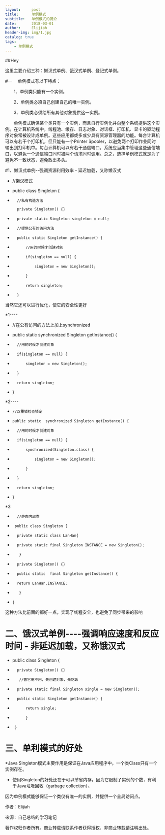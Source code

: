 ```yaml
---
layout:     post                    
title:      单例模式             
subtitle:   单例模式的简介
date:       2018-03-01             
author:     Elijiah                    
header-img: img/1.jpg   
catalog: true                       
tags:                               
    - 单例模式
---
```

##Hey

这里主要介绍三种：懒汉式单例、饿汉式单例、登记式单例。

#一　 单例模式有以下特点：

　　1、单例类只能有一个实例。

　　2、单例类必须自己创建自己的唯一实例。

　　3、单例类必须给所有其他对象提供这一实例。

　　单例模式确保某个类只有一个实例，而且自行实例化并向整个系统提供这个实例。在计算机系统中，线程池、缓存、日志对象、对话框、打印机、显卡的驱动程序对象常被设计成单例。这些应用都或多或少具有资源管理器的功能。每台计算机可以有若干个打印机，但只能有一个Printer Spooler，以避免两个打印作业同时输出到打印机中。每台计算机可以有若干通信端口，系统应当集中管理这些通信端口，以避免一个通信端口同时被两个请求同时调用。总之，选择单例模式就是为了避免不一致状态，避免政出多头。

#1、懒汉式单例--强调资源利用效率 - 延迟加载，又称懒汉式

*    //懒汉模式
*    public class Singleton {

*    	//私有构造方法

	    private Singleton() {}
	
	
*    	private static Singleton singleton = null;
	
*    	//提供公有的访问方法
*    	public static Singleton getInstance() {
		
*    		//用的时候才创建对象
*    		if(singleton == null) {
*    			singleton = new Singleton();
*    		}
		
*    		return singleton;
*    	}

当然它还可以进行优化，使它的安全性更好

*1----

*   //在公有访问的方法上加上synchronized

*  public static  synchronized Singleton getInstance() {
		
*		//用的时候才创建对象

*		if(singleton == null) {
*			singleton = new Singleton();
*		}
		
*		return singleton;
*	}

*2----

*     //双重锁检查锁定

*     public static  synchronized Singleton getInstance() {
		
*		//用的时候才创建对象

*		if(singleton == null) {
*			synchronized(Singleton.class) {
*				singleton = new Singleton();
*			}
			
*		}
		
*		return singleton;
*	}

*3

*       //静态内部类

*      public class Singleton {

*    	private static class LanHan{
*		private static final Singleton INSTANCE = new Singleton();
*	     }

*   	private Singleton() {}
	
*   	public static  final Singleton getInstance() {
	
*  		return LanHan.INSTANCE;
*   	 }
*     }

这种方法比前面的都好一点，实现了线程安全，也避免了同步带来的影响

# 二、饿汉式单例----强调响应速度和反应时间 - 非延迟加载，又称饿汉式

*    public class Singleton {
*       private Singleton() {}
	
*	     //管它用不用，先创建对象，先吃饭
*   	private static final Singleton single = new Singleton();
	
*   	public static Singleton getInstance() {
*   		return single;
*        	}
	
*      }

# 三、单利模式的好处
*Java Singleton模式主要作用是保证在Java应用程序中，一个类Class只有一个实例存在。
 * 使用Singleton的好处还在于可以节省内存，因为它限制了实例的个数，有利于Java垃圾回收（garbage collection）。

  因为单例模式能够保证一个类仅有唯一的实例，并提供一个全局访问点。




作者：Elijiah

來源：自己总结的学习笔记

著作权归作者所有。商业转载请联系作者获得授权，非商业转载请注明出处。

